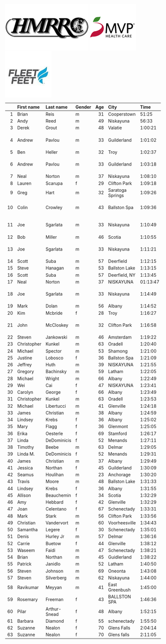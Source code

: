 ![image](hmrrc_65h.jpg) ![image](MVP-1.jpg)  ![image](FF_Logo_Stacked_7-150x118.jpg)  

|    | First name   | Last name    | Gender   |   Age | City             | Time     | Company                  | Team               |   age_grade |
|---:|:-------------|:-------------|:---------|------:|:-----------------|:---------|:-------------------------|:-------------------|------------:|
|  1 | Brian        | Reis         | m        |    31 | Cooperstown      | 51:25    |                          |                    |       78.96 |
|  2 | Andy         | Reed         | m        |    49 | Niskayuna        | 56:33    |                          |                    |       79.93 |
|  3 | Derek        | Grout        | m        |    48 | Valatie          | 1:00:21  |                          |                    |       74.27 |
|  4 | Andrew       | Pavlou       | m        |    33 | Guilderland      | 1:01:02  | Naval Nuclear Laboratory | Adirondack Runners |       66.66 |
|  5 | Ben          | Heller       | m        |    32 | Troy             | 1:02:37  |                          | AREEP              |       64.88 |
|  6 | Andrew       | Pavlou       | m        |    33 | Guilderland      | 1:03:18  | Naval Nuclear Laboratory |                    |       64.27 |
|  7 | Neal         | Norton       | m        |    37 | Niskayuna        | 1:08:10  |                          |                    |       60.48 |
|  8 | Lauren       | Scarupa      | f        |    29 | Clifton Park     | 1:09:18  |                          | Fleet Feet         |       65.79 |
|  9 | Greg         | Hart         | m        |    32 | Saratoga Springs | 1:09:26  |                          | Fleet Feet         |       58.51 |
| 10 | Colin        | Crowley      | m        |    43 | Ballston Spa     | 1:09:36  | Naval Nuclear Laboratory | Fleet Feet         |       61.79 |
| 11 | Joe          | Sgarlata     | m        |    33 | Niskayuna        | 1:10:49  | Naval Nuclear Laboratory |                    |       57.45 |
| 12 | Bob          | Miller       | m        |    46 | Scotia           | 1:10:55  |                          |                    |       62.15 |
| 13 | Joe          | Sgarlata     | m        |    33 | Niskayuna        | 1:11:21  | Naval Nuclear Laboratory |                    |       57.02 |
| 14 | Scott        | Suba         | m        |    57 | Deerfield        | 1:12:15  |                          |                    |       67.14 |
| 15 | Steve        | Hanagan      | m        |    53 | Ballston Lake    | 1:13:15  |                          |                    |       63.89 |
| 16 | Scott        | Suba         | m        |    57 | Deerfield, NY    | 1:13:45  |                          |                    |       65.77 |
| 17 | Neal         | Norton       | m        |    37 | NISKAYUNA        | 01:13:47 |                          |                    |       55.87 |
| 18 | Joe          | Sgarlata     | m        |    33 | Niskayuna        | 1:14:49  | Naval Nuclear Laboratory |                    |       54.38 |
| 19 | Mark         | Dolan        | m        |    56 | Albany           | 1:14:52  |                          |                    |       64.21 |
| 20 | Kim          | Mcbride      | f        |    28 | Troy             | 1:16:27  |                          |                    |       59.62 |
| 21 | John         | McCloskey    | m        |    32 | Clifton Park     | 1:16:58  | Naval Nuclear Laboratory |                    |       52.78 |
| 22 | Steven       | Jankowski    | m        |    46 | Amsterdam        | 1:19:22  |                          |                    |       55.53 |
| 23 | Christopher  | Kunkel       | m        |    63 | Oradell          | 1:20:40  |                          |                    |       63.62 |
| 24 | Michael      | Spector      | m        |    53 | Shamong          | 1:21:00  |                          |                    |       57.78 |
| 25 | Justine      | Lobosco      | f        |    36 | Ballston Spa     | 1:21:09  |                          |                    |       57.04 |
| 26 | Jeffrey      | Huth         | m        |    39 | NISKAYUNA        | 1:21:55  |                          |                    |       50.91 |
| 27 | Gregory      | Bachinsky    | m        |    59 | Latham           | 1:22:05  |                          |                    |       60.2  |
| 28 | Michael      | Wright       | m        |    66 | Albany           | 1:22:49  |                          |                    |       63.83 |
| 29 | Wei          | Cai          | f        |    47 | NISKAYUNA        | 1:23:41  |                          |                    |       59.69 |
| 30 | Carolyn      | George       | f        |    66 | Albany           | 1:23:49  |                          |                    |       75.56 |
| 31 | Christopher  | Kunkel       | m        |    63 | Oradell          | 1:23:53  |                          |                    |       61.18 |
| 32 | Michael      | Libertucci   | m        |    41 | Glenville        | 1:24:18  |                          |                    |       50.2  |
| 33 | James        | Christian    | m        |    38 | Albany           | 1:24:59  |                          |                    |       48.77 |
| 34 | Lindsey      | Krebs        | f        |    36 | Albany           | 1:25:02  |                          |                    |       54.44 |
| 35 | Mary         | Flagg        | f        |    36 | Glenmont         | 1:25:05  |                          |                    |       54.41 |
| 36 | Erika        | Oesterle     | f        |    69 | Stamford         | 1:26:17  |                          |                    |       76.65 |
| 37 | Linda        | DeDominicis  | f        |    52 | Menands          | 1:27:11  |                          |                    |       60.62 |
| 38 | Timothy      | Beebe        | m        |    63 | Delmar           | 1:29:05  |                          |                    |       57.61 |
| 39 | Linda M.     | DeDominicis  | f        |    52 | Menands          | 1:29:31  |                          |                    |       59.04 |
| 40 | James        | Christian    | m        |    37 | Albany           | 1:29:49  |                          |                    |       45.9  |
| 41 | Jessica      | Northan      | f        |    45 | Guilderland      | 1:30:09  |                          |                    |       54.37 |
| 42 | Seamus       | Houlihan     | m        |    23 | Anchorage        | 1:30:20  |                          |                    |       44.94 |
| 43 | Travis       | Moore        | m        |    48 | Ballston Lake    | 1:31:33  |                          |                    |       48.96 |
| 44 | Lindsey      | Krebs        | f        |    36 | Albany           | 1:31:55  |                          |                    |       50.36 |
| 45 | Allison      | Beauchemin   | f        |    34 | Scotia           | 1:32:29  |                          |                    |       49.72 |
| 46 | Amy          | Hebbard      | f        |    42 | Glenville        | 1:32:29  |                          |                    |       51.73 |
| 47 | Joan         | Celentano    | f        |    67 | Schenectady      | 1:33:31  |                          |                    |       68.69 |
| 48 | Mark         | Stark        | m        |    56 | Clifton Park     | 1:33:56  |                          |                    |       51.17 |
| 49 | Christian    | Vandervort   | m        |    60 | Voorheesville    | 1:34:43  |                          |                    |       52.66 |
| 50 | Samantha     | Legere       | f        |    30 | Schenectady      | 1:35:01  |                          |                    |       48.02 |
| 51 | Denis        | Hurley Jr    | m        |    57 | Delmar           | 1:36:16  |                          |                    |       50.39 |
| 52 | Carrie       | Buetow       | f        |    44 | Glenville        | 1:38:12  |                          |                    |       49.48 |
| 53 | Waseem       | Faidi        | m        |    47 | Schenectady      | 1:38:21  |                          |                    |       45.19 |
| 54 | Brian        | Northan      | m        |    45 | Guidlerland      | 1:38:22  |                          |                    |       44.44 |
| 55 | Patrick      | Janidlo      | m        |    52 | Latham           | 1:40:50  |                          |                    |       46    |
| 56 | Steven       | Johnson      | m        |    69 | Oneonta          | 1:43:08  |                          |                    |       52.83 |
| 57 | Steven       | Silverberg   | m        |    62 | Niskayuna        | 1:44:00  |                          |                    |       48.88 |
| 58 | Ravikumar    | Meyyan       | m        |    41 | East Greenbush   | 1:45:00  |                          |                    |       40.3  |
| 59 | Rosemary     | Freeman      | f        |    43 | BALLSTON SPA     | 1:46:36  |                          |                    |       45.22 |
| 60 | Pilar        | Arthur-Snead | f        |    48 | Albany           | 1:52:15  |                          |                    |       44.97 |
| 61 | Barbara      | Diamond      | f        |    55 | schenectady      | 1:55:50  |                          |                    |       47.3  |
| 62 | Suzanne      | Nealon       | f        |    70 | Glens Falls      | 2:04:14  |                          |                    |       54.03 |
| 63 | Suzanne      | Nealon       | f        |    70 | Glens falls      | 2:11:05  |                          |                    |       51.21 |